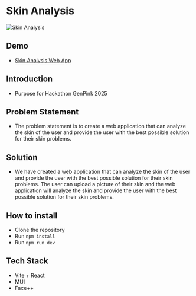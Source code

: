 # Skin Analysis

![Skin Analysis](https://skin-analysis.netlify.app/assets/the-team-C6NZg8xZ.png)

## Demo
- [Skin Analysis Web App](https://skin-analysis.netlify.app/)

## Introduction
- Purpose for Hackathon GenPink 2025

## Problem Statement
- The problem statement is to create a web application that can analyze the skin of the user and provide the user with the best possible solution for their skin problems.

## Solution
- We have created a web application that can analyze the skin of the user and provide the user with the best possible solution for their skin problems. The user can upload a picture of their skin and the web application will analyze the skin and provide the user with the best possible solution for their skin problems.

## How to install
- Clone the repository
- Run `npm install`
- Run `npm run dev`

## Tech Stack
- Vite + React
- MUI
- Face++